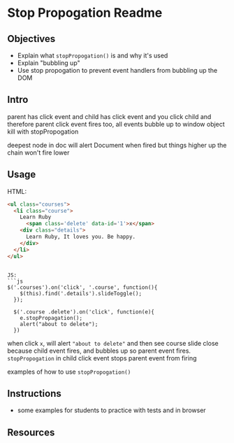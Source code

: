 # Stop Propogation Readme

## Objectives

+ Explain what `stopPropogation()` is and why it's used
+ Explain "bubbling up"
+ Use stop propogation to prevent event handlers from bubbling up the DOM

## Intro


parent has click event and child has click event and you click child and therefore parent click event fires too, all events bubble up to window object
kill with stopPropogation

deepest node in doc will alert Document when fired but things higher up the chain won't fire lower

## Usage
HTML:
```html
<ul class="courses">
  <li class="course">
    Learn Ruby
      <span class='delete' data-id='1'>x</span>
    <div class="details">
      Learn Ruby, It loves you. Be happy.
    </div>
  </li>
</ul>
```

```

JS:
```js
$('.courses').on('click', '.course', function(){
    $(this).find('.details').slideToggle();
  });

  $('.course .delete').on('click', function(e){
    e.stopPropagation();
    alert("about to delete");
  })
```

when click `x`, will alert `"about to delete"` and then see course slide close because child event fires, and bubbles up so parent event fires. `stopPropogation` in child click event stops parent event from firing

examples of how to use `stopPropogation()`

## Instructions

+ some examples for students to practice with tests and in browser

## Resources